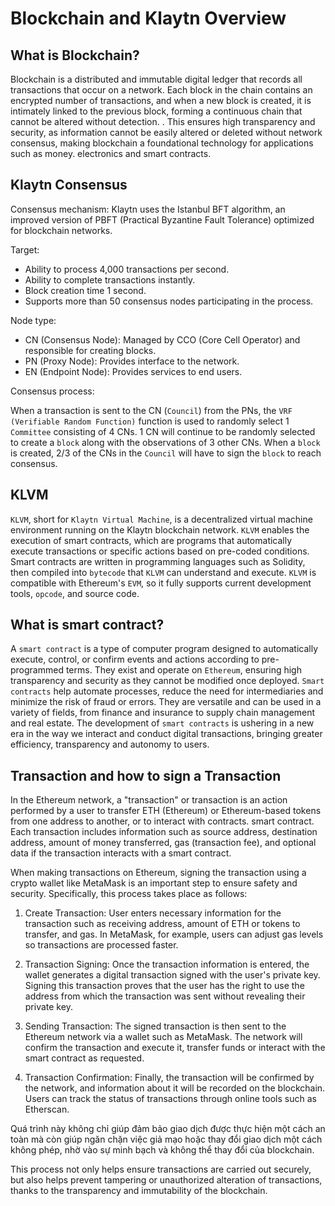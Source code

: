 # Blockchain and Klaytn Overview

## What is Blockchain?
Blockchain is a distributed and immutable digital ledger that records all transactions that occur on a network. Each block in the chain contains an encrypted number of transactions, and when a new block is created, it is intimately linked to the previous block, forming a continuous chain that cannot be altered without detection. . This ensures high transparency and security, as information cannot be easily altered or deleted without network consensus, making blockchain a foundational technology for applications such as money. electronics and smart contracts.

## Klaytn Consensus
Consensus mechanism: Klaytn uses the Istanbul BFT algorithm, an improved version of PBFT (Practical Byzantine Fault Tolerance) optimized for blockchain networks.

Target:
- Ability to process 4,000 transactions per second.
- Ability to complete transactions instantly.
- Block creation time 1 second.
- Supports more than 50 consensus nodes participating in the process.

Node type:
- CN (Consensus Node): Managed by CCO (Core Cell Operator) and responsible for creating blocks.
- PN (Proxy Node): Provides interface to the network.
- EN (Endpoint Node): Provides services to end users.

Consensus process:

When a transaction is sent to the CN (`Council`) from the PNs, the `VRF (Verifiable Random Function)` function is used to randomly select 1 `Committee` consisting of 4 CNs. 1 CN will continue to be randomly selected to create a `block` along with the observations of 3 other CNs. When a `block` is created, 2/3 of the CNs in the `Council` will have to sign the `block` to reach consensus.

## KLVM
`KLVM`, short for `Klaytn Virtual Machine`, is a decentralized virtual machine environment running on the Klaytn blockchain network. `KLVM` enables the execution of smart contracts, which are programs that automatically execute transactions or specific actions based on pre-coded conditions. Smart contracts are written in programming languages ​​such as Solidity, then compiled into `bytecode` that `KLVM` can understand and execute. `KLVM` is compatible with Ethereum's `EVM`, so it fully supports current development tools, `opcode`, and source code.

## What is smart contract?
A `smart contract` is a type of computer program designed to automatically execute, control, or confirm events and actions according to pre-programmed terms. They exist and operate on `Ethereum`, ensuring high transparency and security as they cannot be modified once deployed. `Smart contracts` help automate processes, reduce the need for intermediaries and minimize the risk of fraud or errors. They are versatile and can be used in a variety of fields, from finance and insurance to supply chain management and real estate. The development of `smart contracts` is ushering in a new era in the way we interact and conduct digital transactions, bringing greater efficiency, transparency and autonomy to users.

## Transaction and how to sign a Transaction
In the Ethereum network, a "transaction" or transaction is an action performed by a user to transfer ETH (Ethereum) or Ethereum-based tokens from one address to another, or to interact with contracts. smart contract. Each transaction includes information such as source address, destination address, amount of money transferred, gas (transaction fee), and optional data if the transaction interacts with a smart contract.

When making transactions on Ethereum, signing the transaction using a crypto wallet like MetaMask is an important step to ensure safety and security. Specifically, this process takes place as follows:

1. Create Transaction: User enters necessary information for the transaction such as receiving address, amount of ETH or tokens to transfer, and gas. In MetaMask, for example, users can adjust gas levels so transactions are processed faster.

2. Transaction Signing: Once the transaction information is entered, the wallet generates a digital transaction signed with the user's private key. Signing this transaction proves that the user has the right to use the address from which the transaction was sent without revealing their private key.

3. Sending Transaction: The signed transaction is then sent to the Ethereum network via a wallet such as MetaMask. The network will confirm the transaction and execute it, transfer funds or interact with the smart contract as requested.

4. Transaction Confirmation: Finally, the transaction will be confirmed by the network, and information about it will be recorded on the blockchain. Users can track the status of transactions through online tools such as Etherscan.

Quá trình này không chỉ giúp đảm bảo giao dịch được thực hiện một cách an toàn mà còn giúp ngăn chặn việc giả mạo hoặc thay đổi giao dịch một cách không phép, nhờ vào sự minh bạch và không thể thay đổi của blockchain.

This process not only helps ensure transactions are carried out securely, but also helps prevent tampering or unauthorized alteration of transactions, thanks to the transparency and immutability of the blockchain.
